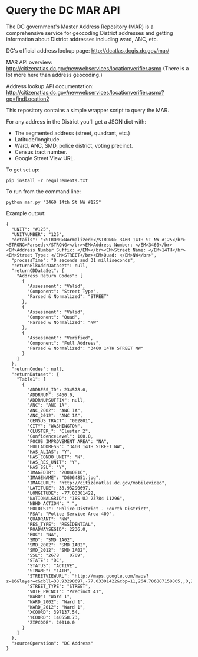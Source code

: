 Query the DC MAR API
====================

The DC government's Master Address Repository (MAR) is a comprehensive service for geocoding District addresses and getting information about District addresses including ward, ANC, etc.

DC's official address lookup page: http://dcatlas.dcgis.dc.gov/mar/

MAR API overview: http://citizenatlas.dc.gov/newwebservices/locationverifier.asmx (There is a lot more here than address geocoding.)

Address lookup API documentation: http://citizenatlas.dc.gov/newwebservices/locationverifier.asmx?op=findLocation2

This repository contains a simple wrapper script to query the MAR.

For any address in the District you'll get a JSON dict with:

* The segmented address (street, quadrant, etc.)
* Latitude/longitude.
* Ward, ANC, SMD, police district, voting precinct.
* Census tract number.
* Google Street View URL.

To get set up:

	pip install -r requirements.txt

To run from the command line:

	python mar.py "3460 14th St NW #125"

Example output:

	{
	  "UNIT": "#125", 
	  "UNITNUMBER": "125", 
	  "details": "<STRONG>Normalized:</STRONG> 3460 14TH ST NW #125</br><STRONG>Parsed:</STRONG></br><EM>Address Number: </EM>3460</br><EM>Address Number Suffix: </EM></br><EM>Street Name: </EM>14TH</br><EM>Street Type: </EM>STREET</br><EM>Quad: </EM>NW</br>", 
	  "processTime": "0 seconds and 31 milliseconds", 
	  "returnBlkAddrDataset": null, 
	  "returnCDDataSet": {
	    "Address Return Codes": [
	      {
	        "Assessment": "Valid", 
	        "Component": "Street Type", 
	        "Parsed & Normalized": "STREET"
	      }, 
	      {
	        "Assessment": "Valid", 
	        "Component": "Quad", 
	        "Parsed & Normalized": "NW"
	      }, 
	      {
	        "Assessment": "Verified", 
	        "Component": "Full Address", 
	        "Parsed & Normalized": "3460 14TH STREET NW"
	      }
	    ]
	  }, 
	  "returnCodes": null, 
	  "returnDataset": {
	    "Table1": [
	      {
	        "ADDRESS_ID": 234578.0, 
	        "ADDRNUM": 3460.0, 
	        "ADDRNUMSUFFIX": null, 
	        "ANC": "ANC 1A", 
	        "ANC_2002": "ANC 1A", 
	        "ANC_2012": "ANC 1A", 
	        "CENSUS_TRACT": "002801", 
	        "CITY": "WASHINGTON", 
	        "CLUSTER_": "Cluster 2", 
	        "ConfidenceLevel": 100.0, 
	        "FOCUS_IMPROVEMENT_AREA": "NA", 
	        "FULLADDRESS": "3460 14TH STREET NW", 
	        "HAS_ALIAS": "Y", 
	        "HAS_CONDO_UNIT": "N", 
	        "HAS_RES_UNIT": "Y", 
	        "HAS_SSL": "Y", 
	        "IMAGEDIR": "20040816", 
	        "IMAGENAME": "DG064851.jpg", 
	        "IMAGEURL": "http://citizenatlas.dc.gov/mobilevideo", 
	        "LATITUDE": 38.93290697, 
	        "LONGITUDE": -77.03301422, 
	        "NATIONALGRID": "18S UJ 23784 11296", 
	        "NBHD_ACTION": " ", 
	        "POLDIST": "Police District - Fourth District", 
	        "PSA": "Police Service Area 409", 
	        "QUADRANT": "NW", 
	        "RES_TYPE": "RESIDENTIAL", 
	        "ROADWAYSEGID": 2236.0, 
	        "ROC": "NA", 
	        "SMD": "SMD 1A02", 
	        "SMD_2002": "SMD 1A02", 
	        "SMD_2012": "SMD 1A02", 
	        "SSL": "2678    0709", 
	        "STATE": "DC", 
	        "STATUS": "ACTIVE", 
	        "STNAME": "14TH", 
	        "STREETVIEWURL": "http://maps.google.com/maps?z=16&layer=c&cbll=38.93290697,-77.03301422&cbp=11,264.786887158805,,0,2.09", 
	        "STREET_TYPE": "STREET", 
	        "VOTE_PRCNCT": "Precinct 41", 
	        "WARD": "Ward 1", 
	        "WARD_2002": "Ward 1", 
	        "WARD_2012": "Ward 1", 
	        "XCOORD": 397137.54, 
	        "YCOORD": 140558.73, 
	        "ZIPCODE": 20010.0
	      }
	    ]
	  }, 
	  "sourceOperation": "DC Address"
	}
